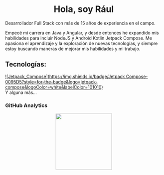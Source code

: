 <div align="center">
<h1 align="center">Hola, soy Rául</h1>
</div>

Desarrollador Full Stack con más de 15 años de experiencia en el campo. 

Empecé mi carrera en Java y Angular, y desde entonces he expandido mis habilidades para incluir NodeJS y Android Kotlin Jetpack Compose. Me apasiona el aprendizaje y la exploración de nuevas tecnologías, y siempre estoy buscando maneras de mejorar mis habilidades y mi trabajo.

## Tecnologías:

[![Jetpack_Compose](https://img.shields.io/badge/Jetpack Compose-0095D5?style=for-the-badge&logo=jetpack-compose&logoColor=white&labelColor=101010)]()
</br>
Y alguna más...

### GitHub Analytics

<p align="center">
<a href="https://github.com/ArisGuimera">
  <img height="180em" src="https://github-readme-stats-eight-theta.vercel.app/api?username=rulsoftdev&show_icons=true&theme=algolia&include_all_commits=true&count_private=true"/>
  <!--img height="180em" src="https://github-readme-stats-eight-theta.vercel.app/api/top-langs/?username=rulsoftdev&layout=compact&langs_count=8&theme=algolia"/-->
</a>
</p>
